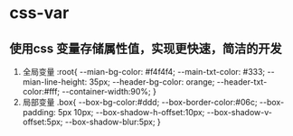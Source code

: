 # css-var
## 使用css 变量存储属性值，实现更快速，简洁的开发
1. 全局变量
    :root{
        --mian-bg-color: #f4f4f4;
        --main-txt-color: #333;
        --mian-line-height: 35px;
        --header-bg-color: orange;
        --header-txt-color:#fff;
        --container-width:90%;
    }
2. 局部变量
    .box{
        --box-bg-color:#ddd;
        --box-border-color:#06c;
        --box-padding: 5px 10px;
        --box-shadow-h-offset:10px;
        --box-shadow-v-offset:5px;
        --box-shadow-blur:5px;
    }
